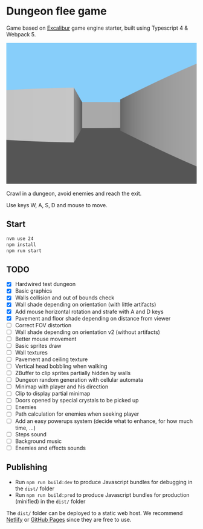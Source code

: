 # Dungeon flee game

Game based on [Excalibur](https://excaliburjs.com) game engine starter, built using Typescript 4 & Webpack 5.

![Preview of current version](resources/screenshot-v0.2.png)

Crawl in a dungeon, avoid enemies and reach the exit.

Use keys W, A, S, D and mouse to move.


## Start
```shell
nvm use 24
npm install
npm run start
```


## TODO
- [x] Hardwired test dungeon
- [x] Basic graphics
- [x] Walls collision and out of bounds check
- [x] Wall shade depending on orientation (with little artifacts)
- [x] Add mouse horizontal rotation and strafe with A and D keys
- [x] Pavement and floor shade depending on distance from viewer
- [ ] Correct FOV distortion
- [ ] Wall shade depending on orientation v2 (without artifacts)
- [ ] Better mouse movement
- [ ] Basic sprites draw
- [ ] Wall textures
- [ ] Pavement and ceiling texture
- [ ] Vertical head bobbling when walking
- [ ] ZBuffer to clip sprites partially hidden by walls
- [ ] Dungeon random generation with cellular automata
- [ ] Minimap with player and his direction
- [ ] Clip to display partial minimap
- [ ] Doors opened by special crystals to be picked up
- [ ] Enemies
- [ ] Path calculation for enemies when seeking player
- [ ] Add an easy powerups system (decide what to enhance, for how much time, ...)
- [ ] Steps sound
- [ ] Background music
- [ ] Enemies and effects sounds

## Publishing

* Run `npm run build:dev` to produce Javascript bundles for debugging in the `dist/` folder
* Run `npm run build:prod` to produce Javascript bundles for production (minified) in the `dist/` folder

The `dist/` folder can be deployed to a static web host. We recommend [Netlify](https://netlify.com) or [GitHub Pages](https://pages.github.com/) since they are free to use.

